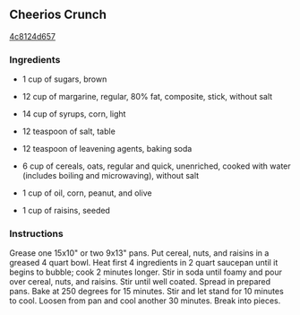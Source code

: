 ## Cheerios Crunch

[4c8124d657](http://www.food.com/recipe/cheerios-crunch-22017)

### Ingredients

 - 1 cup of sugars, brown

 - 12 cup of margarine, regular, 80% fat, composite, stick, without salt

 - 14 cup of syrups, corn, light

 - 12 teaspoon of salt, table

 - 12 teaspoon of leavening agents, baking soda

 - 6 cup of cereals, oats, regular and quick, unenriched, cooked with water (includes boiling and microwaving), without salt

 - 1 cup of oil, corn, peanut, and olive

 - 1 cup of raisins, seeded

### Instructions

Grease one 15x10" or two 9x13" pans. Put cereal, nuts, and raisins in a greased 4 quart bowl. Heat first 4 ingredients in 2 quart saucepan until it begins to bubble; cook 2 minutes longer. Stir in soda until foamy and pour over cereal, nuts, and raisins. Stir until well coated. Spread in prepared pans. Bake at 250 degrees for 15 minutes. Stir and let stand for 10 minutes to cool. Loosen from pan and cool another 30 minutes. Break into pieces.